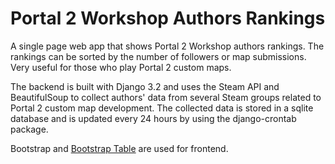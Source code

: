 # Portal 2 Workshop Authors Rankings
A single page web app that shows Portal 2 Workshop authors rankings. The rankings can be sorted by the number of followers or map submissions. Very useful for those who play Portal 2 custom maps.

The backend is built with Django 3.2 and uses the Steam API and BeautifulSoup to collect authors' data from several Steam groups related to Portal 2 custom map development. The collected data is stored in a sqlite database and is updated every 24 hours by using the django-crontab package.

Bootstrap and [Bootstrap Table](https://bootstrap-table.com/) are used for frontend.